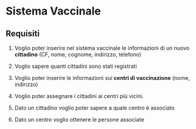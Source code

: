 Sistema Vaccinale
=================

Requisiti
---------

1. Voglio poter inserire nel sistema vaccinale 
   le informazioni di un nuovo **cittadino**
   (CF, nome, cognome, indirizzo, telefono)
   
2. Voglio sapere quanti cittadini sono stati registrati

3. Voglio poter inserire le informazioni sui **centri di vaccinazione**
   (nome, indirizzo)
   
4. Voglio poter assegnare i cittadini ai centri più vicini.

5. Dato un cittadino voglio poter sapere a quale centro è associato
6. Dato un centro voglio ottenere le persone associate


